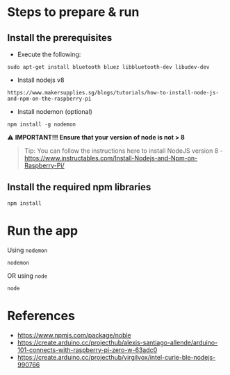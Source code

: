 
# Steps to prepare & run
## Install the prerequisites
- Execute the following:
```
sudo apt-get install bluetooth bluez libbluetooth-dev libudev-dev
```

- Install nodejs v8
```
https://www.makersupplies.sg/blogs/tutorials/how-to-install-node-js-and-npm-on-the-raspberry-pi
```

- Install nodemon (optional)
```
npm install -g nodemon
```

:warning: **IMPORTANT!!! Ensure that your version of node is not > 8**

> Tip: You can follow the instructions here to install NodeJS version 8 - https://www.instructables.com/Install-Nodejs-and-Npm-on-Raspberry-Pi/

## Install the required npm libraries
```
npm install
```

# Run the app
Using `nodemon`
```
nodemon
```
OR using `node`
```
node
```

# References
- https://www.npmjs.com/package/noble
- https://create.arduino.cc/projecthub/alexis-santiago-allende/arduino-101-connects-with-raspberry-pi-zero-w-63adc0
- https://create.arduino.cc/projecthub/virgilvox/intel-curie-ble-nodejs-990766